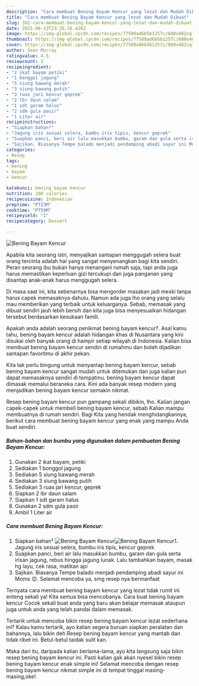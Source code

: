 ```yaml
---
description: "Cara membuat Bening Bayam Kencur yang lezat dan Mudah Dibuat"
title: "Cara membuat Bening Bayam Kencur yang lezat dan Mudah Dibuat"
slug: 302-cara-membuat-bening-bayam-kencur-yang-lezat-dan-mudah-dibuat
date: 2021-06-13T23:26:26.426Z
image: https://img-global.cpcdn.com/recipes/77500ad6b5b1257c/680x482cq70/bening-bayam-kencur-foto-resep-utama.jpg
thumbnail: https://img-global.cpcdn.com/recipes/77500ad6b5b1257c/680x482cq70/bening-bayam-kencur-foto-resep-utama.jpg
cover: https://img-global.cpcdn.com/recipes/77500ad6b5b1257c/680x482cq70/bening-bayam-kencur-foto-resep-utama.jpg
author: Sean Murray
ratingvalue: 4.5
reviewcount: 3
recipeingredient:
- "2 ikat bayam petiki"
- "1 bonggol jagung"
- "5 siung bawang merah"
- "3 siung bawang putih"
- "3 ruas jari kencur geprek"
- "2 lbr daun salam"
- "1 sdt garam halus"
- "2 sdm gula pasir"
- "1 Liter air"
recipeinstructions:
- "Siapkan bahan²"
- "Jagung iris sesuai selera, bumbu iris tipis, kencur geprek"
- "Suapkan panci, beri air lalu masukkan bumbu, garam dan gula serta irisan jagung, rebus hingga jagung lunak. Lalu tambahkan bayam, masak hg layu, cek rasa, matikan api"
- "Sajikan. Biasanya Tempe balado menjadi pendamping abadi sayur ini Moms 😊. Selamat mencoba ya, smg resep nya bermanfaat"
categories:
- Resep
tags:
- bening
- bayam
- kencur

katakunci: bening bayam kencur 
nutrition: 208 calories
recipecuisine: Indonesian
preptime: "PT23M"
cooktime: "PT59M"
recipeyield: "1"
recipecategory: Dessert

---
```



![Bening Bayam Kencur](https://img-global.cpcdn.com/recipes/77500ad6b5b1257c/680x482cq70/bening-bayam-kencur-foto-resep-utama.jpg)

Apabila kita seorang istri, menyajikan santapan menggugah selera buat orang tercinta adalah hal yang sangat menyenangkan bagi kita sendiri. Peran seorang ibu bukan hanya menangani rumah saja, tapi anda juga harus memastikan keperluan gizi tercukupi dan juga panganan yang disantap anak-anak harus menggugah selera.

Di masa  saat ini, kita sebenarnya bisa mengorder masakan jadi meski tanpa harus capek memasaknya dahulu. Namun ada juga lho orang yang selalu mau memberikan yang terbaik untuk keluarganya. Sebab, memasak yang dibuat sendiri jauh lebih bersih dan kita juga bisa menyesuaikan hidangan tersebut berdasarkan kesukaan famili. 



Apakah anda adalah seorang penikmat bening bayam kencur?. Asal kamu tahu, bening bayam kencur adalah hidangan khas di Nusantara yang kini disukai oleh banyak orang di hampir setiap wilayah di Indonesia. Kalian bisa membuat bening bayam kencur sendiri di rumahmu dan boleh dijadikan santapan favoritmu di akhir pekan.

Kita tak perlu bingung untuk menyantap bening bayam kencur, sebab bening bayam kencur sangat mudah untuk ditemukan dan juga kalian pun dapat memasaknya sendiri di tempatmu. bening bayam kencur dapat dimasak memalui beraneka cara. Kini ada banyak resep modern yang menjadikan bening bayam kencur semakin nikmat.

Resep bening bayam kencur pun gampang sekali dibikin, lho. Kalian jangan capek-capek untuk membeli bening bayam kencur, sebab Kalian mampu membuatnya di rumah sendiri. Bagi Kita yang hendak menghidangkannya, berikut cara membuat bening bayam kencur yang enak yang mampu Anda buat sendiri.

<!--inarticleads1-->

##### Bahan-bahan dan bumbu yang digunakan dalam pembuatan Bening Bayam Kencur:

1. Gunakan 2 ikat bayam, petiki
1. Sediakan 1 bonggol jagung
1. Sediakan 5 siung bawang merah
1. Sediakan 3 siung bawang putih
1. Sediakan 3 ruas jari kencur, geprek
1. Siapkan 2 lbr daun salam
1. Siapkan 1 sdt garam halus
1. Gunakan 2 sdm gula pasir
1. Ambil 1 Liter air




<!--inarticleads2-->

##### Cara membuat Bening Bayam Kencur:

1. Siapkan bahan²
<img src="https://img-global.cpcdn.com/steps/870051a386dad6d1/160x128cq70/bening-bayam-kencur-langkah-memasak-1-foto.jpg" alt="Bening Bayam Kencur"><img src="https://img-global.cpcdn.com/steps/7b86a94859208ce8/160x128cq70/bening-bayam-kencur-langkah-memasak-1-foto.jpg" alt="Bening Bayam Kencur">1. Jagung iris sesuai selera, bumbu iris tipis, kencur geprek
1. Suapkan panci, beri air lalu masukkan bumbu, garam dan gula serta irisan jagung, rebus hingga jagung lunak. Lalu tambahkan bayam, masak hg layu, cek rasa, matikan api
1. Sajikan. Biasanya Tempe balado menjadi pendamping abadi sayur ini Moms 😊. Selamat mencoba ya, smg resep nya bermanfaat




Ternyata cara membuat bening bayam kencur yang lezat tidak rumit ini enteng sekali ya! Kita semua bisa mencobanya. Cara buat bening bayam kencur Cocok sekali buat anda yang baru akan belajar memasak ataupun juga untuk anda yang telah pandai dalam memasak.

Tertarik untuk mencoba bikin resep bening bayam kencur lezat sederhana ini? Kalau kamu tertarik, ayo kalian segera buruan siapkan peralatan dan bahannya, lalu bikin deh Resep bening bayam kencur yang mantab dan tidak ribet ini. Betul-betul taidak sulit kan. 

Maka dari itu, daripada kalian berlama-lama, ayo kita langsung saja bikin resep bening bayam kencur ini. Pasti kalian gak akan nyesel bikin resep bening bayam kencur enak simple ini! Selamat mencoba dengan resep bening bayam kencur nikmat simple ini di tempat tinggal masing-masing,oke!.

